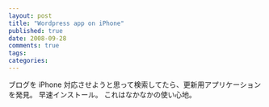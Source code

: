 ```yaml
---
layout: post
title: "Wordpress app on iPhone"
published: true
date: 2008-09-28
comments: true
tags:
categories:
---
```


ブログを iPhone 対応させようと思って検索してたら、更新用アプリケーションを発見。
早速インストール。
これはなかなかの使い心地。
